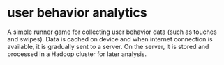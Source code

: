 # user behavior analytics
A simple runner game for collecting user behavior data (such as touches and swipes).
Data is cached on device and when internet connection is available, it is gradually sent to a server.
On the server, it is stored and processed in a Hadoop cluster for later analysis.
